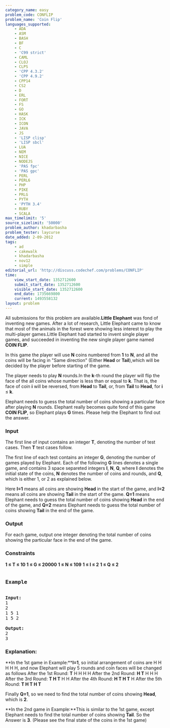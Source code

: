 ```yaml
---
category_name: easy
problem_code: CONFLIP
problem_name: 'Coin Flip'
languages_supported:
    - ADA
    - ASM
    - BASH
    - BF
    - C
    - 'C99 strict'
    - CAML
    - CLOJ
    - CLPS
    - 'CPP 4.3.2'
    - 'CPP 4.9.2'
    - CPP14
    - CS2
    - D
    - ERL
    - FORT
    - FS
    - GO
    - HASK
    - ICK
    - ICON
    - JAVA
    - JS
    - 'LISP clisp'
    - 'LISP sbcl'
    - LUA
    - NEM
    - NICE
    - NODEJS
    - 'PAS fpc'
    - 'PAS gpc'
    - PERL
    - PERL6
    - PHP
    - PIKE
    - PRLG
    - PYTH
    - 'PYTH 3.4'
    - RUBY
    - SCALA
max_timelimit: '5'
source_sizelimit: '50000'
problem_author: khadarbasha
problem_tester: laycurse
date_added: 2-09-2012
tags:
    - ad
    - cakewalk
    - khadarbasha
    - nov12
    - simple
editorial_url: 'http://discuss.codechef.com/problems/CONFLIP'
time:
    view_start_date: 1352712600
    submit_start_date: 1352712600
    visible_start_date: 1352712600
    end_date: 1735669800
    current: 1493558132
layout: problem
---
```

All submissions for this problem are available.**Little Elephant** was fond of inventing new games. After a lot of research, Little Elephant came to know that most of the animals in the forest were showing less interest to play the multi-player games.Little Elephant had started to invent single player games, and succeeded in inventing the new single player game named **COIN FLIP**.

In this game the player will use **N** coins numbered from **1** to **N**, and all the coins will be facing in "Same direction" (Either **Head** or **Tail**),which will be decided by the player before starting of the game.

The player needs to play **N** rounds.In the **k**-th round the player will flip the face of the all coins whose number is less than or equal to **k**. That is, the face of coin **i** will be reversed, from **Head** to **Tail**, or, from **Tail** to **Head**, for **i** ≤ **k**.

Elephant needs to guess the total number of coins showing a particular face after playing **N** rounds. Elephant really becomes quite fond of this game **COIN FLIP**, so Elephant plays **G** times. Please help the Elephant to find out the answer.

### Input

The first line of input contains an integer **T**, denoting the number of test cases. Then **T** test cases follow.

The first line of each test contains an integer **G**, denoting the number of games played by Elephant. Each of the following **G** lines denotes a single game, and contains 3 space separeted integers **I**, **N**, **Q**, where **I** denotes the initial state of the coins, **N** denotes the number of coins and rounds, and **Q**, which is either 1, or 2 as explained below.

Here **I=1** means all coins are showing **Head** in the start of the game, and **I=2** means all coins are showing **Tail** in the start of the game. **Q=1** means Elephant needs to guess the total number of coins showing **Head** in the end of the game, and **Q=2** means Elephant needs to guess the total number of coins showing **Tail** in the end of the game.

### Output

For each game, output one integer denoting the total number of coins showing the particular face in the end of the game.

### Constraints

**1 ≤ T ≤ 10**
**1 ≤ G ≤ 20000**
**1 ≤ N ≤ 109**
**1 ≤ I ≤ 2**
**1 ≤ Q ≤ 2**

<pre>
<h3>Example</h3>
<b>Input:</b>
1
2
1 5 1
1 5 2

<b>Output:</b>
2
3
</pre>
### Explanation:

**In the 1st game in Example:****I=1**, so initial arrangement of coins are H H H H H, and now Elephant will play 5 rounds and coin faces will be changed as follows
After the 1st Round: **T** H H H H
After the 2nd Round: **H T** H H H
After the 3rd Round: **T H T** H H
After the 4th Round: **H T H T** H
After the 5th Round: **T H T H T**

Finally **Q=1**, so we need to find the total number of coins showing **Head**, which is **2**.

**In the 2nd game in Example:**This is similar to the 1st game, except Elephant needs to find the total number of coins showing **Tail**. So the Answer is **3**. (Please see the final state of the coins in the 1st game)

